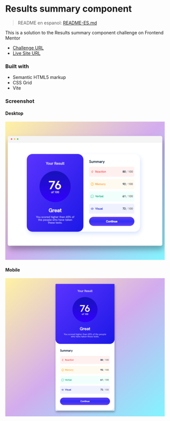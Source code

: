 # Results summary component
> README en espanol: [README-ES.md](./README-ES.md)

This is a solution to the Results summary component challenge on Frontend Mentor
- [Challenge URL](https://www.frontendmentor.io/challenges/results-summary-component-CE_K6s0maV)
- [Live Site URL](https://rtlsalazar.github.io/responsive-summary-component/build/index.html)

### Built with
- Semantic HTML5 markup
- CSS Grid
- Vite

### Screenshot
#### Desktop
![Desktop Preview](./Screenshot_desktop.png)

#### Mobile
![Mobile Preview](./Screenshot_mobile.png)

